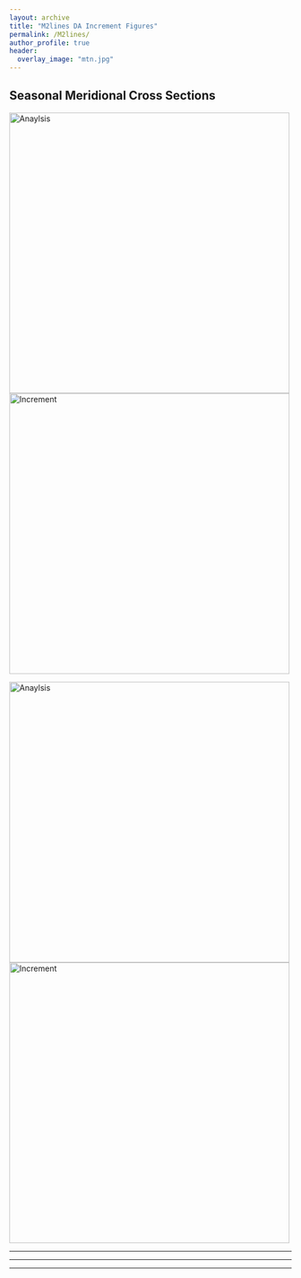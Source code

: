 ```yaml
---
layout: archive
title: "M2lines DA Increment Figures"
permalink: /M2lines/
author_profile: true
header:
  overlay_image: "mtn.jpg"
---
```

<!-- 
{% if author.googlescholar %}
  You can also find my articles on <u><a href="{{author.googlescholar}}">my Google Scholar profile</a>.</u>
{% endif %}

{% include base_path %}

{% for post in site.publications reversed %}
  {% include archive-single.html %}
{% endfor %}

 -->
<!-- To do: 
1) d4pdf noise change project 
2) Cody CCA static teleconnection 
3) mike climate reservoir operations
 -->

## Seasonal Meridional Cross Sections

<img src="http://willychap.github.io/images/DA_increments/U_Analysis_Seasons.png" alt="Anaylsis" width="500"/><img src="http://willychap.github.io/images/DA_increments/U_Increment_Seasons.png" alt="Increment" width="500"/>



<img src="http://willychap.github.io/images/DA_increments/U_Analysis_Seasons.png" alt="Anaylsis" width="500"/><img src="http://willychap.github.io/images/DA_increments/U_Increment_Seasons.png" alt="Increment" width="500"/>



*****
*****
*****


